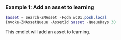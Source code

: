 ### Example 1: Add an asset to learning
```powershell
$asset = Search-ZNAsset -Fqdn wc01.posh.local
Invoke-ZNAssetQueue -AssetId $asset -QueueDays 30
```

This cmdlet will add an asset to learning.
